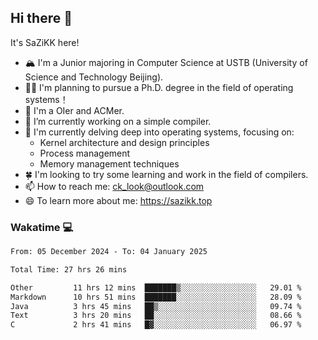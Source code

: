 ## Hi there 👋

It's SaZiKK here!

- 🏔️ I'm a Junior majoring in Computer Science  at USTB (University of Science and Technology Beijing).
- 🧑‍🎓 I'm planning to pursue a Ph.D. degree in the field of operating systems！
- 🚀 I'm a OIer and ACMer.
- 🔭 I’m currently working on a simple compiler.
- 🌱 I'm currently delving deep into operating systems, focusing on:
  - Kernel architecture and design principles
  - Process management
  - Memory management techniques
- 🍀 I'm looking to try some learning and work in the field of compilers.
- 📫 How to reach me: ck_look@outlook.com
- 😄 To learn more about me: https://sazikk.top

  
<!--
**SaZiKK/SaZiKK** is a ✨ _special_ ✨ repository because its `README.md` (this file) appears on your GitHub profile.

Here are some ideas to get you started:

- 🔭 I’m currently working on ...
- 🌱 I’m currently learning ...
- 👯 I’m looking to collaborate on ...
- 🤔 I’m looking for help with ...
- 💬 Ask me about ...
- 📫 How to reach me: ...
- 😄 Pronouns: ...
- ⚡ Fun fact: ...
-->

### Wakatime 💻

<!--START_SECTION:waka-->

```txt
From: 05 December 2024 - To: 04 January 2025

Total Time: 27 hrs 26 mins

Other         11 hrs 12 mins  ███████▒░░░░░░░░░░░░░░░░░   29.01 %
Markdown      10 hrs 51 mins  ███████░░░░░░░░░░░░░░░░░░   28.09 %
Java          3 hrs 45 mins   ██▒░░░░░░░░░░░░░░░░░░░░░░   09.74 %
Text          3 hrs 20 mins   ██░░░░░░░░░░░░░░░░░░░░░░░   08.66 %
C             2 hrs 41 mins   █▓░░░░░░░░░░░░░░░░░░░░░░░   06.97 %
```

<!--END_SECTION:waka-->
